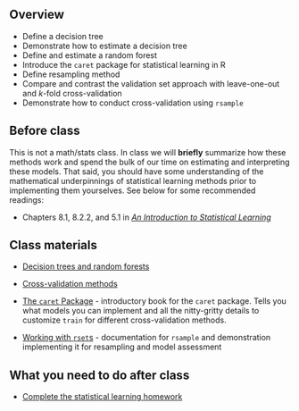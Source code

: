 ## Overview

- Define a decision tree
- Demonstrate how to estimate a decision tree
- Define and estimate a random forest
- Introduce the `caret` package for statistical learning in R
- Define resampling method
- Compare and contrast the validation set approach with leave-one-out
  and *k*-fold cross-validation
- Demonstrate how to conduct cross-validation using `rsample`

## Before class

This is not a math/stats class. In class we will **briefly** summarize
how these methods work and spend the bulk of our time on estimating and
interpreting these models. That said, you should have some understanding
of the mathematical underpinnings of statistical learning methods prior
to implementing them yourselves. See below for some recommended
readings:

- Chapters 8.1, 8.2.2, and 5.1 in [*An Introduction to Statistical
  Learning*](https://www.statlearning.com/)

## Class materials

- [Decision trees and random forests](/notes/decision-trees/)

- [Cross-validation methods](/notes/cross-validation/)

- [The `caret` Package](https://topepo.github.io/caret/) - introductory
  book for the `caret` package. Tells you what models you can implement
  and all the nitty-gritty details to customize `train` for different
  cross-validation methods.

- [Working with
  `rset`s](https://tidymodels.github.io/rsample/articles/Working_with_rsets.html) -
  documentation for `rsample` and demonstration implementing it for
  resampling and model assessment

## What you need to do after class

- [Complete the statistical learning
  homework](/homework/statistical-learning/)
